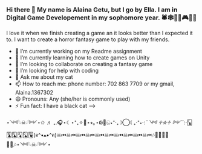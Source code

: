 ### Hi there 👋 My name is Alaina Getu, but I go by Ella. I am in Digital Game Developement in my sophomore year. 🕷🕸🍂🎃🎮🔮🦝
I love it when we finish creating a game an it looks better than I expected it to. I want to create a horror fantasy game to play with my friends.

- 🔭 I’m currently working on my Readme assignment
- 🌱 I’m currently learning how to create games on Unity
- 👯 I’m looking to collaborate on creating a fantasy game
- 🤔 I’m looking for help with coding
- 💬 Ask me about my cat
- 📫 How to reach me: phone number: 702 863 7709 or my gmail, Alaina.1367302
- 😄 Pronouns: Any (she/her is commonly used)
- ⚡ Fun fact: I have a black cat
-->

⋆༺𓆩☠︎︎𓆪༻⋆✩ ♬ ₊.🎧⋆☾⋆⁺₊✧🎸⋆⭒｡⋆𐐘🍜ඞ⋆⁺‧₊☽◯☾₊‧⁺⋆·:*¨༺ ♱✮♱ ༻¨*:·🃜🃚🃖🃁🂭🂺(ฅ^•ﻌ•^ฅ)☠⏮☠⏮☠⏮☠⏮☠⏮☠⏮☠⏮☠⏮☠⏮☠⏮🎶🧟‍♀️🧟‍♀️🧟‍♀️🎶⋆༺𓆩☠︎︎𓆪༻⋆
<!--
**Vampireofthenight3/Vampireofthenight3** is a ✨ _special_ ✨ repository because its `README.md` (this file) appears on your GitHub profile.
